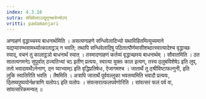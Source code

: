 ```yaml
---
index: 4.3.16
sutra: संधिवेलाऽऽद्यृतुनक्षत्रेभ्योऽण्
vritti: padamanjari
---
```


 अण्ग्रहणं वृद्धाच्चस्य बाधनार्थमिति । असत्यण्ग्रहणे सन्धिवेलादिभ्यो यथाविहितमित्युच्यमाने यद्यप्यारम्भसामर्थ्यात्कालाट्ठञ् न भवति; तथापि सन्धिवेलादिषु पठितात्पौर्णमासीशब्दात्स्वात्यादेश्च वृद्धाच्छः स्याद्, वचनं तु कालाट्ठञो बाधनार्थं स्यात् । तस्मादण्ग्रहणं कर्तव्यं वृद्धाच्छस्य बाधनार्थम् । सौवातमिति । ठत सातत्यगमनेऽ सुपूर्वात् ठज्यतिभ्यां चऽ इतीण् प्रत्ययः, स्वात्या युक्तः काल इत्यण्, तस्य ठ्लुबविशेषेऽ इति लुप्, ततो भवादावर्थेऽनेनाण्, ठ्न य्वाभ्याम्ऽ इति वृद्धिप्रतिषेधः, ऐजागमश्च । जातार्थे तु ठ्श्रीविष्टाफल्गुनी, इति लुकि स्वातिरिति भवति । तैषमिति । अत्रापि जातार्थे पूर्ववल्लुका भवतव्यमिति भवादौ प्रत्ययः, ठ्तिष्यपुष्ययोर्नक्षत्राणि यलोपःऽ इति यलोपः । संवत्सरात्फलपर्वणोरिति । सांवत्सरं फलं पर्व वा, सांवत्सरिकमन्यत् ॥